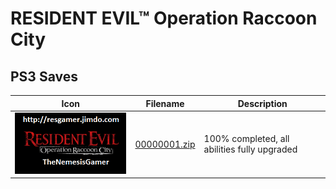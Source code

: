 # RESIDENT EVIL™ Operation Raccoon City

## PS3 Saves

| Icon | Filename | Description |
|------|----------|-------------|
| ![RESIDENT EVIL™ Operation Raccoon City](ICON0.PNG) | [00000001.zip](00000001.zip) | 100% completed, all abilities fully upgraded |
